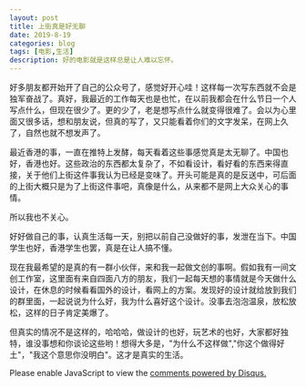 ```yaml
---
layout: post
title: 上街真是好无聊
date: 2019-8-19
categories: blog
tags: [电影,生活]
description: 好的电影就是这样总是让人难以忘怀。
---
```


好多朋友都开始开了自己的公众号了，感觉好开心哇！这样每一次写东西就不会是独军奋战了。真好，我最近的工作每天也是也忙，在以前我都会在什么节日一个人写点什么，但现在很少了。更的少了，老是想写点什么就变得很难了。会以为心里面又很多话，想和朋友说，但真的写了，又只能看着你们的文字发呆，在网上久了，自然也就不想发声了。

最近香港的事，一直在推特上发酵，每天看着这些事感觉真是太无聊了。中国也好，香港也好。这些政治的东西都太复杂了，不如看设计，看好看的东西来得直接，关于他们上街这件事我认为已经是变味了。开头可能是真的是反送中，可后面的上街大概只是为了上街这件事吧，真像是什么，从来都不是网上大众关心的事情。

所以我也不关心。

好好做自己的事，认真生活每一天，别把以前自己没做好的事，发泄在当下。中国学生也好，香港学生也罢，真是在让人搞不懂。

现在我最希望的是真的有一群小伙伴，来和我一起做文创的事啊。假如我有一间文创工作室，这里面有来自四面八方的朋友，我们一起每天想的事情就是今天做什么设计，在休息的时候看看国外的设计，看网上的方案。发现好的设计就给放到我们的群里面，一起说说为什么好，我为什么喜好这个设计。没事去泡泡温泉，放松放松，这样的日子肯定美爆了。

但真实的情况不是这样的，哈哈哈，做设计的也好，玩艺术的也好，大家都好独特，谁没事想和你谈论这些哟！想得大多是，"为什么不这样做","你这个做得好土"，"我这个意思你没明白"。这才是真实的生活。


<script id="dsq-count-scr" src="//huiweishijie.disqus.com/count.js" async></script>

<div id="disqus_thread"></div>
<script>

/**
*  RECOMMENDED CONFIGURATION VARIABLES: EDIT AND UNCOMMENT THE SECTION BELOW TO INSERT DYNAMIC VALUES FROM YOUR PLATFORM OR CMS.
*  LEARN WHY DEFINING THESE VARIABLES IS IMPORTANT: https://disqus.com/admin/universalcode/#configuration-variables*/
/*
var disqus_config = function () {
this.page.url = PAGE_URL;  // Replace PAGE_URL with your page's canonical URL variable
this.page.identifier = PAGE_IDENTIFIER; // Replace PAGE_IDENTIFIER with your page's unique identifier variable
};
*/
(function() { // DON'T EDIT BELOW THIS LINE
var d = document, s = d.createElement('script');
s.src = 'https://huiweishijie.disqus.com/embed.js';
s.setAttribute('data-timestamp', +new Date());
(d.head || d.body).appendChild(s);
})();
</script>
<noscript>Please enable JavaScript to view the <a href="https://disqus.com/?ref_noscript">comments powered by Disqus.</a></noscript>


